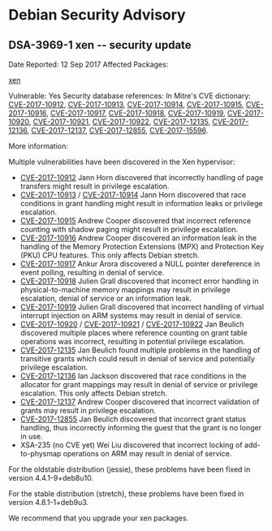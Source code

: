 
Debian Security Advisory
========================


DSA-3969-1 xen -- security update
---------------------------------



Date Reported:
12 Sep 2017
Affected Packages:

[xen](https://packages.debian.org/src:xen)

Vulnerable:
Yes
Security database references:
In Mitre's CVE dictionary: [CVE-2017-10912](https://security-tracker.debian.org/tracker/CVE-2017-10912), [CVE-2017-10913](https://security-tracker.debian.org/tracker/CVE-2017-10913), [CVE-2017-10914](https://security-tracker.debian.org/tracker/CVE-2017-10914), [CVE-2017-10915](https://security-tracker.debian.org/tracker/CVE-2017-10915), [CVE-2017-10916](https://security-tracker.debian.org/tracker/CVE-2017-10916), [CVE-2017-10917](https://security-tracker.debian.org/tracker/CVE-2017-10917), [CVE-2017-10918](https://security-tracker.debian.org/tracker/CVE-2017-10918), [CVE-2017-10919](https://security-tracker.debian.org/tracker/CVE-2017-10919), [CVE-2017-10920](https://security-tracker.debian.org/tracker/CVE-2017-10920), [CVE-2017-10921](https://security-tracker.debian.org/tracker/CVE-2017-10921), [CVE-2017-10922](https://security-tracker.debian.org/tracker/CVE-2017-10922), [CVE-2017-12135](https://security-tracker.debian.org/tracker/CVE-2017-12135), [CVE-2017-12136](https://security-tracker.debian.org/tracker/CVE-2017-12136), [CVE-2017-12137](https://security-tracker.debian.org/tracker/CVE-2017-12137), [CVE-2017-12855](https://security-tracker.debian.org/tracker/CVE-2017-12855), [CVE-2017-15596](https://security-tracker.debian.org/tracker/CVE-2017-15596).  

More information:

Multiple vulnerabilities have been discovered in the Xen hypervisor:


* [CVE-2017-10912](https://security-tracker.debian.org/tracker/CVE-2017-10912)
Jann Horn discovered that incorrectly handling of page transfers might
 result in privilege escalation.
* [CVE-2017-10913](https://security-tracker.debian.org/tracker/CVE-2017-10913) / [CVE-2017-10914](https://security-tracker.debian.org/tracker/CVE-2017-10914)
Jann Horn discovered that race conditions in grant handling might
 result in information leaks or privilege escalation.
* [CVE-2017-10915](https://security-tracker.debian.org/tracker/CVE-2017-10915)
Andrew Cooper discovered that incorrect reference counting with
 shadow paging might result in privilege escalation.
* [CVE-2017-10916](https://security-tracker.debian.org/tracker/CVE-2017-10916)
Andrew Cooper discovered an information leak in the handling
 of the Memory Protection Extensions (MPX) and Protection
 Key (PKU) CPU features. This only affects Debian stretch.
* [CVE-2017-10917](https://security-tracker.debian.org/tracker/CVE-2017-10917)
Ankur Arora discovered a NULL pointer dereference in event
 polling, resulting in denial of service.
* [CVE-2017-10918](https://security-tracker.debian.org/tracker/CVE-2017-10918)
Julien Grall discovered that incorrect error handling in
 physical-to-machine memory mappings may result in privilege
 escalation, denial of service or an information leak.
* [CVE-2017-10919](https://security-tracker.debian.org/tracker/CVE-2017-10919)
Julien Grall discovered that incorrect handling of
 virtual interrupt injection on ARM systems may result in
 denial of service.
* [CVE-2017-10920](https://security-tracker.debian.org/tracker/CVE-2017-10920) / [CVE-2017-10921](https://security-tracker.debian.org/tracker/CVE-2017-10921) / [CVE-2017-10922](https://security-tracker.debian.org/tracker/CVE-2017-10922)
Jan Beulich discovered multiple places where reference
 counting on grant table operations was incorrect, resulting
 in potential privilege escalation.
* [CVE-2017-12135](https://security-tracker.debian.org/tracker/CVE-2017-12135)
Jan Beulich found multiple problems in the handling of
 transitive grants which could result in denial of service
 and potentially privilege escalation.
* [CVE-2017-12136](https://security-tracker.debian.org/tracker/CVE-2017-12136)
Ian Jackson discovered that race conditions in the allocator
 for grant mappings may result in denial of service or privilege
 escalation. This only affects Debian stretch.
* [CVE-2017-12137](https://security-tracker.debian.org/tracker/CVE-2017-12137)
Andrew Cooper discovered that incorrect validation of
 grants may result in privilege escalation.
* [CVE-2017-12855](https://security-tracker.debian.org/tracker/CVE-2017-12855)
Jan Beulich discovered that incorrect grant status handling, thus
 incorrectly informing the guest that the grant is no longer in use.
* XSA-235 (no CVE yet)
 Wei Liu discovered that incorrect locking of add-to-physmap
 operations on ARM may result in denial of service.


For the oldstable distribution (jessie), these problems have been fixed
in version 4.4.1-9+deb8u10.


For the stable distribution (stretch), these problems have been fixed in
version 4.8.1-1+deb9u3.


We recommend that you upgrade your xen packages.





